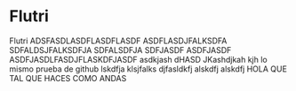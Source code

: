# Flutri
Flutri
ADSFASDLASDFLASDFLASDF
ASDFLASDJFALKSDFA
SDFALDSJFALKSDFJA
SDFALSDFJA
SDFJASDF
ASDFJASDF
ASDFJASDLFASDJFLASKDFJASDF
asdkjash dHASD JKashdjkah kjh
lo mismo 
prueba de github
lskdfja klsjfalks djfasldkfj alskdfj alskdfj 
HOLA QUE TAL QUE HACES COMO ANDAS
